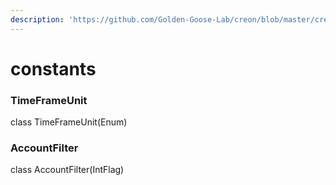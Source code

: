 ```yaml
---
description: 'https://github.com/Golden-Goose-Lab/creon/blob/master/creon/constants.py'
---
```


# constants

### TimeFrameUnit

class TimeFrameUnit\(Enum\)  


###  AccountFilter

class AccountFilter\(IntFlag\)





